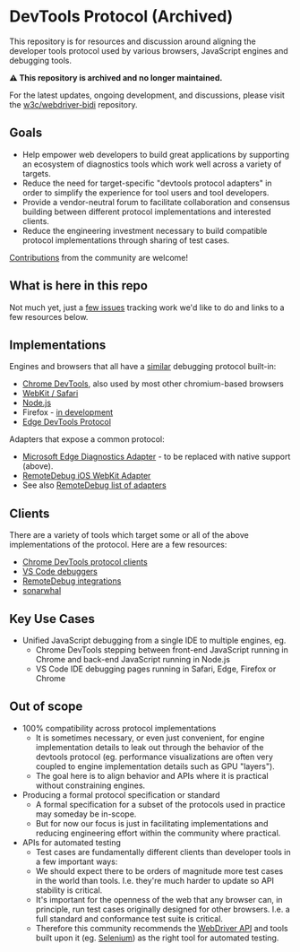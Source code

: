 # DevTools Protocol (Archived)

This repository is for resources and discussion around aligning the developer tools protocol used by various browsers, JavaScript engines and debugging tools.

**⚠️ This repository is archived and no longer maintained.**

For the latest updates, ongoing development, and discussions, please visit the [w3c/webdriver-bidi](https://github.com/w3c/webdriver-bidi/) repository.

## Goals

- Help empower web developers to build great applications by supporting an ecosystem of diagnostics tools which work well across a variety of targets.
- Reduce the need for target-specific "devtools protocol adapters" in order to simplify the experience for tool users and tool developers.
- Provide a vendor-neutral forum to facilitate collaboration and consensus building between different protocol implementations and interested clients.
- Reduce the engineering investment necessary to build compatible protocol implementations through sharing of test cases.

[Contributions](CONTRIBUTING.md) from the community are welcome!

## What is here in this repo

Not much yet, just a [few issues](https://github.com/WICG/devtools-protocol/issues) tracking work we'd like to do and links to a few resources below.

## Implementations
Engines and browsers that all have a [similar](http://compatibility.remotedebug.org/) debugging protocol built-in:
- [Chrome DevTools](https://chromedevtools.github.io/devtools-protocol/), also used by most other chromium-based browsers
- [WebKit / Safari](https://github.com/WebKit/webkit/tree/master/Source/JavaScriptCore/inspector/protocol)
- [Node.js](https://chromedevtools.github.io/devtools-protocol/v8/)
- Firefox - [in development](https://groups.google.com/forum/#!msg/mozilla.dev.platform/4-4A8W-nP5g/Y9C9UkWTAAAJ)
- [Edge DevTools Protocol](https://docs.microsoft.com/en-us/microsoft-edge/devtools-protocol/)

Adapters that expose a common protocol:
- [Microsoft Edge Diagnostics Adapter](https://github.com/Microsoft/edge-diagnostics-adapter) - to be replaced with native support (above).
- [RemoteDebug iOS WebKit Adapter](https://github.com/RemoteDebug/remotedebug-ios-webkit-adapter)
- See also [RemoteDebug list of adapters](https://remotedebug.org/adaptors/)

## Clients
There are a variety of tools which target some or all of the above implementations of the protocol.  Here are a few resources:
- [Chrome DevTools protocol clients](https://github.com/ChromeDevTools/awesome-chrome-devtools#chrome-devtools-protocol)
- [VS Code debuggers](https://github.com/Microsoft/vscode-chrome-debug-core/blob/master/README.md)
- [RemoteDebug integrations](https://remotedebug.org/integrations/)
- [sonarwhal](https://sonarwhal.com/)

## Key Use Cases

- Unified JavaScript debugging from a single IDE to multiple engines, eg.
  - Chrome DevTools stepping between front-end JavaScript running in Chrome and back-end JavaScript running in Node.js
  - VS Code IDE debugging pages running in Safari, Edge, Firefox or Chrome
  
## Out of scope

- 100% compatibility across protocol implementations
  - It is sometimes necessary, or even just convenient, for engine implementation details to leak out through the behavior of the devtools protocol (eg. performance visualizations are often very coupled to engine implementation details such as GPU "layers").
  - The goal here is to align behavior and APIs where it is practical without constraining engines.  
- Producing a formal protocol specification or standard
  - A formal specification for a subset of the protocols used in practice may someday be in-scope.
  - But for now our focus is just in facilitating implementations and reducing engineering effort within the community where practical.
- APIs for automated testing
  - Test cases are fundamentally different clients than developer tools in a few important ways:
   - We should expect there to be orders of magnitude more test cases in the world than tools.  I.e. they're much harder to update so API stability is critical.
   - It's important for the openness of the web that any browser can, in principle, run test cases originally designed for other browsers.  I.e. a full standard and conformance test suite is critical.
  - Therefore this community recommends the [WebDriver API](https://w3c.github.io/webdriver/webdriver-spec.html) and tools built upon it (eg. [Selenium](http://www.seleniumhq.org/)) as the right tool for automated testing.
